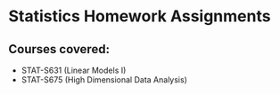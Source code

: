 # Statistics Homework Assignments

## Courses covered:

* STAT-S631 (Linear Models I)
* STAT-S675 (High Dimensional Data Analysis)
